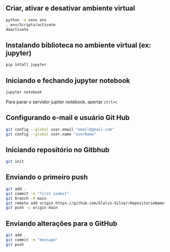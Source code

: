 ## Criar, ativar e desativar ambiente virtual 

```bash 
python -m venv env
. env/Scripts/activate
deactivate
```

## Instalando biblioteca no ambiente virtual (ex: jupyter)

```bash 
pip intall jupyter
```

## Iniciando e fechando jupyter notebook

```bash 
jupyter notebook
```

Para parar o servidor jupiter notebook, apertar `ctrl+c`

## Configurando e-mail e usuário Git Hub

```bash 
git config --global user.email "email@gmail.com"
git config --global user.name "userName"
```

## Iniciando repositório no Gitbhub

```bash 
git init
```

## Enviando o primeiro push

```bash
git add . 
git commit -m "first commit"
git branch -M main
git remote add origin https://github.com/Glalco-Silva/<RepositorioName>.git
git push -u origin main
```

## Enviando alterações para o GitHub

```bash 
git add . 
git commit -m "message"
git push
```



